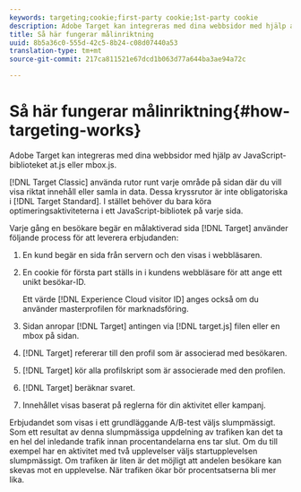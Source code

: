 ```yaml
---
keywords: targeting;cookie;first-party cookie;1st-party cookie
description: Adobe Target kan integreras med dina webbsidor med hjälp av JavaScript-biblioteket at.js eller mbox.js.
title: Så här fungerar målinriktning
uuid: 8b5a36c0-555d-42c5-8b24-c08d07440a53
translation-type: tm+mt
source-git-commit: 217ca811521e67dcd1b063d77a644ba3ae94a72c

---
```



# Så här fungerar målinriktning{#how-targeting-works}

Adobe Target kan integreras med dina webbsidor med hjälp av JavaScript-biblioteket at.js eller mbox.js.

[!DNL Target Classic] använda rutor runt varje område på sidan där du vill visa riktat innehåll eller samla in data. Dessa kryssrutor är inte obligatoriska i [!DNL Target Standard]. I stället behöver du bara köra optimeringsaktiviteterna i ett JavaScript-bibliotek på varje sida.

Varje gång en besökare begär en målaktiverad sida [!DNL Target] använder följande process för att leverera erbjudanden:

1. En kund begär en sida från servern och den visas i webbläsaren.
1. En cookie för första part ställs in i kundens webbläsare för att ange ett unikt besökar-ID.

   Ett värde [!DNL Experience Cloud visitor ID] anges också om du använder masterprofilen för marknadsföring.

1. Sidan anropar [!DNL Target] antingen via [!DNL target.js] filen eller en mbox på sidan.
1. [!DNL Target] refererar till den profil som är associerad med besökaren.
1. [!DNL Target] kör alla profilskript som är associerade med den profilen.
1. [!DNL Target] beräknar svaret.
1. Innehållet visas baserat på reglerna för din aktivitet eller kampanj.

Erbjudandet som visas i ett grundläggande A/B-test väljs slumpmässigt. Som ett resultat av denna slumpmässiga uppdelning av trafiken kan det ta en hel del inledande trafik innan procentandelarna ens tar slut. Om du till exempel har en aktivitet med två upplevelser väljs startupplevelsen slumpmässigt. Om trafiken är liten är det möjligt att andelen besökare kan skevas mot en upplevelse. När trafiken ökar bör procentsatserna bli mer lika.

